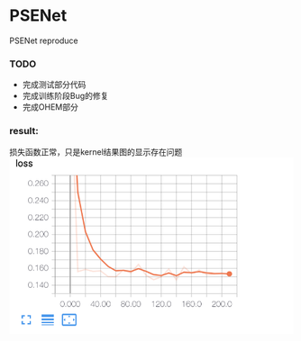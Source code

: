# PSENet

PSENet reproduce

### TODO
- 完成测试部分代码
- 完成训练阶段Bug的修复
- 完成OHEM部分
### result:
损失函数正常，只是kernel结果图的显示存在问题
![img](loss.png)